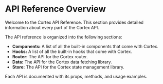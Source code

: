 # API Reference Overview

Welcome to the Cortex API Reference. This section provides detailed information about every part of the Cortex API.

The API reference is organized into the following sections:

*   **Components:** A list of all the built-in components that come with Cortex.
*   **Hooks:** A list of all the built-in hooks that come with Cortex.
*   **Router:** The API for the Cortex router.
*   **Data:** The API for the Cortex data fetching library.
*   **Store:** The API for the Cortex state management library.

Each API is documented with its props, methods, and usage examples.
